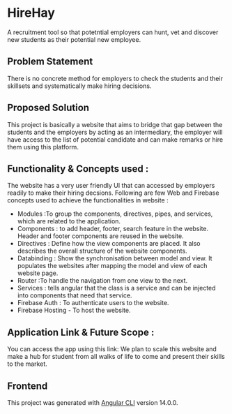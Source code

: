 # HireHay
A recruitment tool so that potetntial employers can hunt, vet and discover new students as their potential new employee.

## Problem Statement
There is no concrete method for employers to check the students and their skillsets and systematically make hiring decisions.

## Proposed Solution
This project is basically a website that aims to bridge that gap between the students and the employers by acting as an intermediary, the employer will have access to the list of potential candidate and can make remarks or hire them using this platform.

## Functionality & Concepts used :

The website has a very user friendly UI that can accessed by employers readily to make their hiring decsions. Following are few Web and Firebase concepts used to achieve the functionalities in website :
<br> 
<ul>
<li> Modules :To group the components, directives, pipes, and services, which are related to the application.</li>
<li> Components : to add header, footer, search feature in the website. Header and footer components are reused in the website. </li>
<li> Directives : Define how the view components are placed. It also describes the overall structure of the website components. </li>
<li> Databinding : Show the synchronisation between model and view. It populates the websites after mapping the model and view of each website page.
<li> Router :To handle the navigation from one view to the next.</li>
<li> Services : tells angular that the class is a service and can be injected into components that need that service.</li>
</li>
<li> Firebase Auth : To authenticate users to the website.</li>
<li> Firebase Hosting - To host the website.</li>
</ul>

## Application Link & Future Scope :

You can access the app using this link: 
We plan to scale this website and make a hub for student from all walks of life to come and present their skills to the market.

## Frontend

This project was generated with [Angular CLI](https://github.com/angular/angular-cli) version 14.0.0.